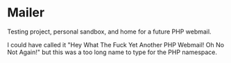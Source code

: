 # Mailer

Testing project, personal sandbox, and home for a future PHP webmail.

I could have called it "Hey What The Fuck Yet Another PHP Webmail! Oh No Not
Again!" but this was a too long name to type for the PHP namespace.

